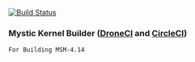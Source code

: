 [![Build Status](https://cloud.drone.io/api/badges/okta-10/kernel-blender/status.svg?ref=refs/heads/msm-4.14)](https://cloud.drone.io/okta-10/kernel-blender)

### Mystic Kernel Builder ([DroneCI](https://cloud.drone.io/) and [CircleCI](https://circleci.com/))
```
For Building MSM-4.14
```
